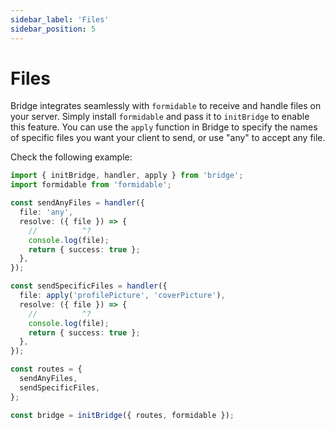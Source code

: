 ```yaml
---
sidebar_label: 'Files'
sidebar_position: 5
---
```


# Files

Bridge integrates seamlessly with `formidable` to receive and handle files on your server. Simply install `formidable` and pass it to `initBridge` to enable this feature. You can use the `apply` function in Bridge to specify the names of specific files you want your client to send, or use "any" to accept any file.

Check the following example:

```ts twoslash title='index.ts'
import { initBridge, handler, apply } from 'bridge';
import formidable from 'formidable';

const sendAnyFiles = handler({
  file: 'any',
  resolve: ({ file }) => {
    //          ^?
    console.log(file);
    return { success: true };
  },
});

const sendSpecificFiles = handler({
  file: apply('profilePicture', 'coverPicture'),
  resolve: ({ file }) => {
    //          ^?
    console.log(file);
    return { success: true };
  },
});

const routes = {
  sendAnyFiles,
  sendSpecificFiles,
};

const bridge = initBridge({ routes, formidable });
```
